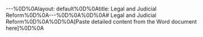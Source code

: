 ---%0D%0Alayout: default%0D%0Atitle: Legal and Judicial Reform%0D%0A---%0D%0A%0D%0A# Legal and Judicial Reform%0D%0A%0D%0A[Paste detailed content from the Word document here]%0D%0A 
